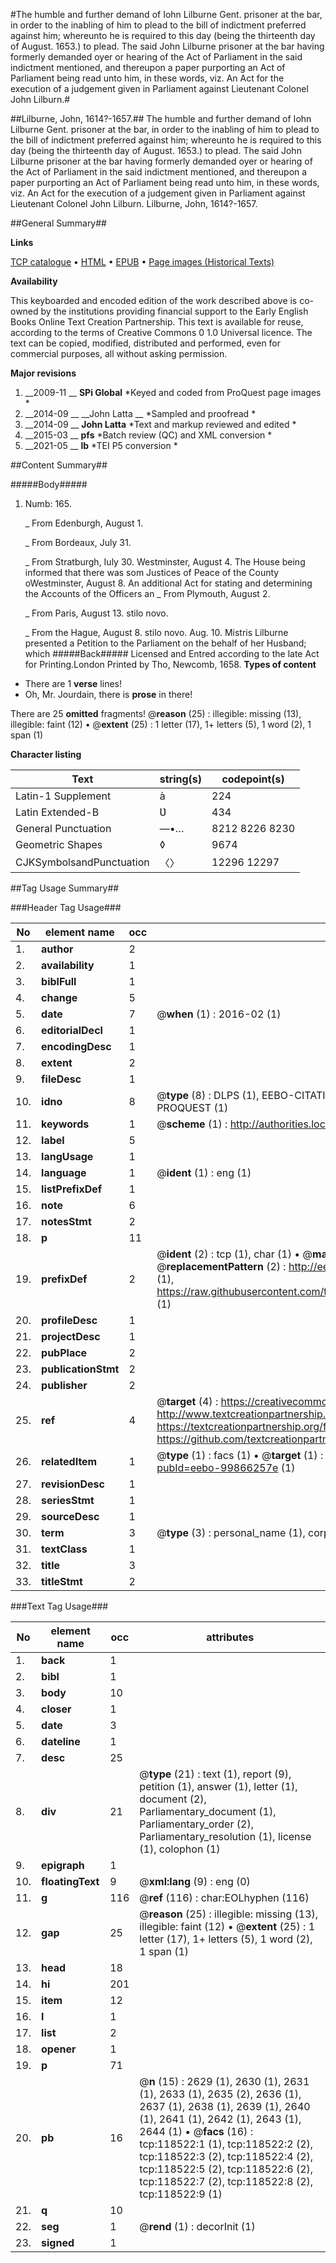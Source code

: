 #The humble and further demand of Iohn Lilburne Gent. prisoner at the bar, in order to the inabling of him to plead to the bill of indictment preferred against him; whereunto he is required to this day (being the thirteenth day of August. 1653.) to plead. The said John Lilburne prisoner at the bar having formerly demanded oyer or hearing of the Act of Parliament in the said indictment mentioned, and thereupon a paper purporting an Act of Parliament being read unto him, in these words, viz. An Act for the execution of a judgement given in Parliament against Lieutenant Colonel John Lilburn.#

##Lilburne, John, 1614?-1657.##
The humble and further demand of Iohn Lilburne Gent. prisoner at the bar, in order to the inabling of him to plead to the bill of indictment preferred against him; whereunto he is required to this day (being the thirteenth day of August. 1653.) to plead. The said John Lilburne prisoner at the bar having formerly demanded oyer or hearing of the Act of Parliament in the said indictment mentioned, and thereupon a paper purporting an Act of Parliament being read unto him, in these words, viz. An Act for the execution of a judgement given in Parliament against Lieutenant Colonel John Lilburn.
Lilburne, John, 1614?-1657.

##General Summary##

**Links**

[TCP catalogue](http://www.ota.ox.ac.uk/tcp/)  • 
[HTML](http://tei.it.ox.ac.uk/tcp/Texts-HTML/free/A88/A88193.html)  • 
[EPUB](http://tei.it.ox.ac.uk/tcp/Texts-EPUB/free/A88/A88193.epub) • 
[Page images (Historical Texts)](https://historicaltexts.jisc.ac.uk/eebo-99866257e)

**Availability**

This keyboarded and encoded edition of the work described above is co-owned by the
    institutions providing financial support to the Early English Books Online Text Creation
    Partnership. This text is available for reuse, according to the terms of  Creative Commons 0 1.0 Universal
    licence. The text can be copied, modified, distributed and performed, even for commercial
    purposes, all without asking permission.

**Major revisions**

1. __2009-11 __ __SPi Global__ *Keyed and coded from ProQuest page images *
1. __2014-09 __ __John Latta __ *Sampled and proofread *
1. __2014-09 __ __John Latta__ *Text and markup reviewed and edited *
1. __2015-03 __ __pfs__ *Batch review (QC) and XML conversion *
1. __2021-05 __ __lb__ *TEI P5 conversion *

##Content Summary##

#####Body#####

1. Numb: 165.

    _ From Edenburgh, August 1.

    _ From Bordeaux, July 31.

    _ From Stratburgh, Iuly 30.
Westminster, August 4. The House being informed that there was som Justices of Peace of the County oWestminster, August 8. An additional Act for stating and determining the Accounts of the Officers an
    _ From Plymouth, August 2.

    _ From Paris, August 13. stilo novo.

    _ From the Hague, August 8. stilo novo.
Aug. 10. Mistris Lilburne presented a Petition to the Parliament on the behalf of her Husband; which
#####Back#####
Licensed and Entred according to the late Act for Printing.London Printed by Tho, Newcomb, 1658.
**Types of content**

  * There are 1 **verse** lines!
  * Oh, Mr. Jourdain, there is **prose** in there!

There are 25 **omitted** fragments! 
 @__reason__ (25) : illegible: missing (13), illegible: faint (12)  •  @__extent__ (25) : 1 letter (17), 1+ letters (5), 1 word (2), 1 span (1)

**Character listing**


|Text|string(s)|codepoint(s)|
|---|---|---|
|Latin-1 Supplement|à|224|
|Latin Extended-B|Ʋ|434|
|General Punctuation|—•…|8212 8226 8230|
|Geometric Shapes|◊|9674|
|CJKSymbolsandPunctuation|〈〉|12296 12297|

##Tag Usage Summary##

###Header Tag Usage###

|No|element name|occ|attributes|
|---|---|---|---|
|1.|__author__|2||
|2.|__availability__|1||
|3.|__biblFull__|1||
|4.|__change__|5||
|5.|__date__|7| @__when__ (1) : 2016-02 (1)|
|6.|__editorialDecl__|1||
|7.|__encodingDesc__|1||
|8.|__extent__|2||
|9.|__fileDesc__|1||
|10.|__idno__|8| @__type__ (8) : DLPS (1), EEBO-CITATION (1), VID (1), EEBO-PROQUEST (1), STC (3), PROQUEST (1)|
|11.|__keywords__|1| @__scheme__ (1) : http://authorities.loc.gov/ (1)|
|12.|__label__|5||
|13.|__langUsage__|1||
|14.|__language__|1| @__ident__ (1) : eng (1)|
|15.|__listPrefixDef__|1||
|16.|__note__|6||
|17.|__notesStmt__|2||
|18.|__p__|11||
|19.|__prefixDef__|2| @__ident__ (2) : tcp (1), char (1)  •  @__matchPattern__ (2) : ([0-9\-]+):([0-9IVX]+) (1), (.+) (1)  •  @__replacementPattern__ (2) : http://eebo.chadwyck.com/downloadtiff?vid=$1&page=$2 (1), https://raw.githubusercontent.com/textcreationpartnership/Texts/master/tcpchars.xml#$1 (1)|
|20.|__profileDesc__|1||
|21.|__projectDesc__|1||
|22.|__pubPlace__|2||
|23.|__publicationStmt__|2||
|24.|__publisher__|2||
|25.|__ref__|4| @__target__ (4) : https://creativecommons.org/publicdomain/zero/1.0/ (1), http://www.textcreationpartnership.org/docs/. (1), https://textcreationpartnership.org/faq/#faq05 (1), https://github.com/textcreationpartnership (1)|
|26.|__relatedItem__|1| @__type__ (1) : facs (1)  •  @__target__ (1) : https://data.historicaltexts.jisc.ac.uk/view?pubId=eebo-99866257e (1)|
|27.|__revisionDesc__|1||
|28.|__seriesStmt__|1||
|29.|__sourceDesc__|1||
|30.|__term__|3| @__type__ (3) : personal_name (1), corporate_name (1), topical_term (1)|
|31.|__textClass__|1||
|32.|__title__|3||
|33.|__titleStmt__|2||


###Text Tag Usage###

|No|element name|occ|attributes|
|---|---|---|---|
|1.|__back__|1||
|2.|__bibl__|1||
|3.|__body__|10||
|4.|__closer__|1||
|5.|__date__|3||
|6.|__dateline__|1||
|7.|__desc__|25||
|8.|__div__|21| @__type__ (21) : text (1), report (9), petition (1), answer (1), letter (1), document (2), Parliamentary_document (1), Parliamentary_order (2), Parliamentary_resolution (1), license (1), colophon (1)|
|9.|__epigraph__|1||
|10.|__floatingText__|9| @__xml:lang__ (9) : eng (0)|
|11.|__g__|116| @__ref__ (116) : char:EOLhyphen (116)|
|12.|__gap__|25| @__reason__ (25) : illegible: missing (13), illegible: faint (12)  •  @__extent__ (25) : 1 letter (17), 1+ letters (5), 1 word (2), 1 span (1)|
|13.|__head__|18||
|14.|__hi__|201||
|15.|__item__|12||
|16.|__l__|1||
|17.|__list__|2||
|18.|__opener__|1||
|19.|__p__|71||
|20.|__pb__|16| @__n__ (15) : 2629 (1), 2630 (1), 2631 (1), 2633 (1), 2635 (2), 2636 (1), 2637 (1), 2638 (1), 2639 (1), 2640 (1), 2641 (1), 2642 (1), 2643 (1), 2644 (1)  •  @__facs__ (16) : tcp:118522:1 (1), tcp:118522:2 (2), tcp:118522:3 (2), tcp:118522:4 (2), tcp:118522:5 (2), tcp:118522:6 (2), tcp:118522:7 (2), tcp:118522:8 (2), tcp:118522:9 (1)|
|21.|__q__|10||
|22.|__seg__|1| @__rend__ (1) : decorInit (1)|
|23.|__signed__|1||
